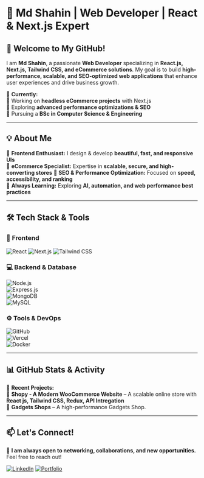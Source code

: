 # 🚀 Md Shahin | Web Developer | React & Next.js Expert  


## 👋 Welcome to My GitHub!  

I am **Md Shahin**, a passionate **Web Developer** specializing in **React.js, Next.js, Tailwind CSS, and eCommerce solutions**. My goal is to build **high-performance, scalable, and SEO-optimized web applications** that enhance user experiences and drive business growth.  

📌 **Currently:**  
🔹 Working on **headless eCommerce projects** with Next.js  
🔹 Exploring **advanced performance optimizations & SEO**  
🔹 Pursuing a **BSc in Computer Science & Engineering**  

---

## 💡 **About Me**  

🔹 **Frontend Enthusiast:** I design & develop **beautiful, fast, and responsive UIs**  
🔹 **eCommerce Specialist:** Expertise in **scalable, secure, and high-converting stores** 
🔹 **SEO & Performance Optimization:** Focused on **speed, accessibility, and ranking**  
🔹 **Always Learning:** Exploring **AI, automation, and web performance best practices**  

---

## 🛠 **Tech Stack & Tools**  

### 🚀 **Frontend**  
![React](https://img.shields.io/badge/React-61DAFB?style=for-the-badge&logo=react&logoColor=black)  ![Next.js](https://img.shields.io/badge/Next.js-000000?style=for-the-badge&logo=next.js&logoColor=white)  ![Tailwind CSS](https://img.shields.io/badge/TailwindCSS-38B2AC?style=for-the-badge&logo=tailwind-css&logoColor=white)  

### 💻 **Backend & Database**  
![Node.js](https://img.shields.io/badge/Node.js-339933?style=for-the-badge&logo=node.js&logoColor=white)  
![Express.js](https://img.shields.io/badge/Express.js-000000?style=for-the-badge&logo=express&logoColor=white)  
![MongoDB](https://img.shields.io/badge/MongoDB-47A248?style=for-the-badge&logo=mongodb&logoColor=white)  
![MySQL](https://img.shields.io/badge/MySQL-4479A1?style=for-the-badge&logo=mysql&logoColor=white)  

### ⚙️ **Tools & DevOps**  
![GitHub](https://img.shields.io/badge/GitHub-181717?style=for-the-badge&logo=github&logoColor=white)  
![Vercel](https://img.shields.io/badge/Vercel-000000?style=for-the-badge&logo=vercel&logoColor=white)  
![Docker](https://img.shields.io/badge/Docker-2496ED?style=for-the-badge&logo=docker&logoColor=white)  

---

## 📊 **GitHub Stats & Activity**  


🚀 **Recent Projects:**  
🔹 **Shopy - A Modern WooCommerce Website** – A scalable online store with **React js, Tailwind CSS, Redux, API Intregation**  
🔹 **Gadgets Shops** – A high-performance Gadgets Shop.  

---

## 📫 **Let's Connect!**  

🚀 **I am always open to networking, collaborations, and new opportunities.** Feel free to reach out!  

[![LinkedIn](https://img.shields.io/badge/LinkedIn-0A66C2?style=for-the-badge&logo=linkedin&logoColor=white)](https://www.linkedin.com/in/mdshahinme/)
[![Portfolio](https://img.shields.io/badge/Portfolio-FF5722?style=for-the-badge&logo=firefox&logoColor=white)](https://mdshahin.me)  

